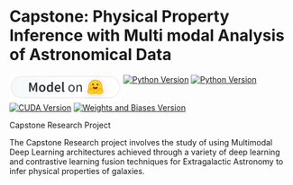 # Capstone: Physical Property Inference with Multi modal Analysis of Astronomical Data 
<a href="https://huggingface.co/ekusu"><img src="assets/model-on-hf-sm.svg" alt="Model on Hugging Face" align="top"></a>&nbsp;<a href="https://www.python.org/downloads/release/python-31018/"><img src="https://img.shields.io/badge/python-3.10-blue?logo=python" alt="Python Version"></a>&nbsp;<a href="https://pytorch.org/get-started/locally/"><img src="https://img.shields.io/badge/pytorch-2.0.0-orange?logo=pytorch" alt="Python Version"></a>&nbsp;<a href="https://www.nvidia.com/en-us/drivers/"><img src="https://img.shields.io/badge/cuda-12.8-green?logo=nvidia" alt="CUDA Version"></a>&nbsp;<a href="https://www.wand.ai/"><img src="https://img.shields.io/badge/wandb-0.21.0-yellow?logo=weightsandbiases" alt="Weights and Biases Version"></a>

Capstone Research Project

The Capstone Research project involves the study of using Multimodal Deep Learning architectures achieved
through a variety of deep learning and contrastive learning fusion techniques for Extragalactic Astronomy to infer physical properties of galaxies.


